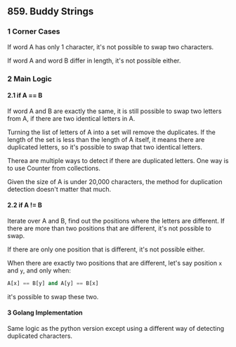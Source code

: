 ## 859. Buddy Strings

### 1 Corner Cases

If word A has only 1 character, it's not possible to swap two characters.

If word A and word B differ in length, it's not possible either.

### 2 Main Logic

#### 2.1 if A == B

If word A and B are exactly the same, it is still possible to swap two letters from A, if there are two identical letters in A.

Turning the list of letters of A into a set will remove the duplicates. If the length of the set is less than the length of A itself, it means there are duplicated letters, so it's possible to swap that two identical letters.

Therea are multiple ways to detect if there are duplicated letters. One way is to use Counter from collections.

Given the size of A is under 20,000 characters, the method for duplication detection doesn't matter that much.

#### 2.2 if A != B

Iterate over A and B, find out the positions where the letters are different. If there are more than two positions that are different, it's not possible to swap.

If there are only one position that is different, it's not possible either.

When there are exactly two positions that are different, let's say position `x` and `y`, and only when:

```python
A[x] == B[y] and A[y] == B[x]
```

it's possible to swap these two.

#### 3 Golang Implementation

Same logic as the python version except using a different way of detecting duplicated characters.
